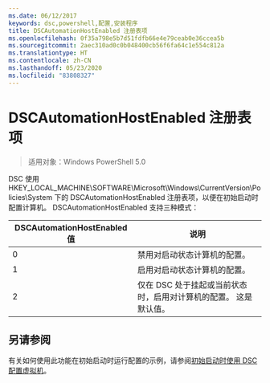 ```yaml
---
ms.date: 06/12/2017
keywords: dsc,powershell,配置,安装程序
title: DSCAutomationHostEnabled 注册表项
ms.openlocfilehash: 0f35a798e5b7d51fdfb66e4e79ceab0e36ccea5b
ms.sourcegitcommit: 2aec310ad0c0b048400cb56f6fa64c1e554c812a
ms.translationtype: HT
ms.contentlocale: zh-CN
ms.lasthandoff: 05/23/2020
ms.locfileid: "83808327"
---
```

# <a name="dscautomationhostenabled-registry-key"></a>DSCAutomationHostEnabled 注册表项

> 适用对象：Windows PowerShell 5.0

DSC 使用 HKEY_LOCAL_MACHINE\SOFTWARE\Microsoft\Windows\CurrentVersion\Policies\System 下的 DSCAutomationHostEnabled 注册表项，以便在初始启动时配置计算机。
DSCAutomationHostEnabled 支持三种模式：

|  DSCAutomationHostEnabled 值  |  说明   |
|---|---|
0 | 禁用对启动状态计算机的配置。 |
1 | 启用对启动状态计算机的配置。 |
2 | 仅在 DSC 处于挂起或当前状态时，启用对计算机的配置。 这是默认值。 |

## <a name="see-also"></a>另请参阅

有关如何使用此功能在初始启动时运行配置的示例，请参阅[初始启动时使用 DSC 配置虚拟机](bootstrapDsc.md)。
